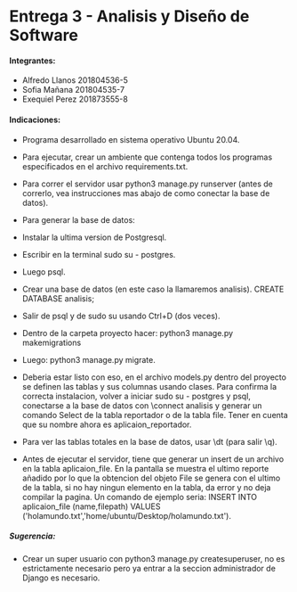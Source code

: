 # Entrega 3 - Analisis y Diseño de Software

#### Integrantes:
- Alfredo Llanos 201804536-5
- Sofia Mañana 201804535-7
- Exequiel Perez 201873555-8

#### Indicaciones:
- Programa desarrollado en sistema operativo Ubuntu 20.04.
- Para ejecutar, crear un ambiente que contenga todos los programas especificados en el archivo requirements.txt. 
- Para correr el servidor usar python3 manage.py runserver (antes de correrlo, vea instrucciones mas abajo de como conectar la base de datos).

- Para generar la base de datos: 
- Instalar la ultima version de Postgresql.
- Escribir en la terminal sudo su - postgres.
- Luego psql.
- Crear una base de datos (en este caso la llamaremos analisis). CREATE DATABASE analisis;
- Salir de psql y de sudo su usando Ctrl+D (dos veces).
- Dentro de la carpeta proyecto hacer: python3 manage.py makemigrations
- Luego: python3 manage.py migrate.
- Deberia estar listo con eso, en el archivo models.py dentro del proyecto se definen las tablas y sus columnas usando clases. Para confirma la correcta instalacion, volver a iniciar sudo su - postgres y psql, conectarse a la base de datos con \connect analisis y generar un comando Select de la tabla reportador o de la tabla file. Tener en cuenta que su nombre ahora es aplicaion_reportador.
- Para ver las tablas totales en la base de datos, usar \dt (para salir \q).

- Antes de ejecutar el servidor, tiene que generar un insert de un archivo en la tabla aplicaion_file. En la pantalla se muestra el ultimo reporte añadido por lo que la obtencion del objeto File se genera con el ultimo de la tabla, si no hay ningun elemento en la tabla, da error y no deja compilar la pagina. Un comando de ejemplo seria: INSERT INTO aplicaion_file (name,filepath) VALUES ('holamundo.txt','home/ubuntu/Desktop/holamundo.txt').

##### Sugerencia:
- Crear un super usuario con python3 manage.py createsuperuser, no es estrictamente necesario pero ya entrar a la seccion administrador de Django es necesario.

